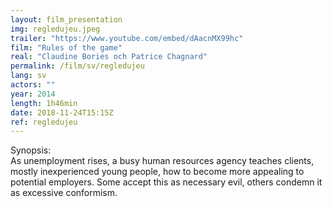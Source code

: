 ```yaml
---
layout: film_presentation
img: regledujeu.jpeg
trailer: "https://www.youtube.com/embed/dAacnMX99hc"
film: "Rules of the game"
real: "Claudine Bories och Patrice Chagnard"
permalink: /film/sv/regledujeu
lang: sv
actors: ""
year: 2014
length: 1h46min
date: 2018-11-24T15:15Z
ref: regledujeu
---
```


<span class="name"> Synopsis:</span> <br/>
<span class="resumefilm"> As unemployment rises, a busy human resources agency teaches clients, mostly inexperienced young people, how to become more appealing to potential employers. Some accept this as necessary evil, others condemn it as excessive conformism.</span>

